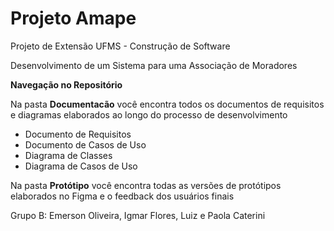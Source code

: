 # Projeto Amape
 Projeto de Extensão UFMS - Construção de Software 

Desenvolvimento de um Sistema para uma Associação de Moradores

**Navegação no Repositório**

Na pasta **Documentacão** você encontra todos os documentos de requisitos e diagramas elaborados ao longo do processo de desenvolvimento

- Documento de Requisitos
- Documento de Casos de Uso
- Diagrama de Classes
- Diagrama de Casos de Uso


Na pasta **Protótipo** você encontra todas as versões de protótipos elaborados no Figma e o feedback dos usuários finais



Grupo B: Emerson Oliveira, Igmar Flores, Luiz e Paola Caterini